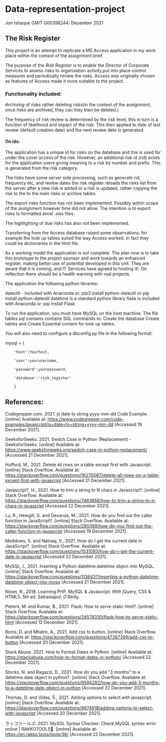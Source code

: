# Data-representation-project
Jon Ishaque GMIT  G00398244:
December 2021

## The Risk Register
This project is an attempt to replicate a MS Access application in my work place within the context of the assignment brief.

The purpose of the *Risk Register* is to enable the Director of Corporate Services to assess risks to organisation activity,put into place control measures and periodically review the risks. Access was originally chosen as features of Access made it more suitable to the project. 

### Functionality included:
*Archiving* of risks rather deleting risks(in the context of the assignment, once risks are archived, they can they then be deleted.)

The frequency of risk review is determined by the risk level, this in turn is a function of likelihood and impact of the risk. This then applied to date of last review (default creation date) and the next review date is generated

#### On ids:
The application has a unique id for risks on the database and this is used for under the cover access of the risk. However, an additional risk id (rid) exists for the application users giving meaning to a risk by number and prefix. This is generated from the risk category. 

The risks have some server side processing, such as generate rid, frequency etc, and review dates the risk register reloads the risks list from the server after a new risk is added or a risk is updated, rather copying the risk to the to the main risks or archive tables.

The export risks function has not been implemented. Possibly within scope of the assignment however time did not allow. The intention is to export risks to formatted excel .xlxs files.

The highlighting of due risks has also not been implemented.

Transferring from the Access database raised some observations, for example the look up tables suited the way Access worked. In fact they could be dictionaries in the html file.

As a working model the application is not complete. The plan now is to take this prototype to the project sponsor and work towards an enhanced register, making better use of potential developed in this unit. They are aware that it is coming, and IT Services have agreed to hosting it!. On reflection there should be a health warning with real projects. 

The application the following python libraries:

dateutil - included with Anaconda or:
pip3 install python-dateutil or pip install python-dateutil
datetime is a standard python library
flask is included with Anaconda or:
pip install Flask


To run the application, you must have MySQL on the host machine.
The file tables.sql contains contains SQL commands to:
Create the database
Create tables
and Create Essential content for look up tables.

You will also need to configure a dbconfig.py file
in the following format:

mysql = {
        
        'host':Yourhost,

        'user':yourusername,

        'password':yourpassword,

        'database':'risk_register'

        }



## References:

Codegrepper.com. 2021. js date to string yyyy-mm-dd Code Example. [online] Available at: <https://www.codegrepper.com/code-examples/javascript/js+date+to+string+yyyy-mm-dd> [Accessed 19 December 2021].

GeeksforGeeks. 2021. Switch Case in Python (Replacement) - GeeksforGeeks. [online] Available at: <https://www.geeksforgeeks.org/switch-case-in-python-replacement/> [Accessed 21 December 2021].

Hufford, M., 2021. Delete all rows on a table except first with Javascript. [online] Stack Overflow. Available at: <https://stackoverflow.com/questions/16270087/delete-all-rows-on-a-table-except-first-with-javascript> [Accessed 21 December 2021].

Javascript?, H., 2021. How to trim a string to N chars in Javascript?. [online] Stack Overflow. Available at: <https://stackoverflow.com/questions/7463658/how-to-trim-a-string-to-n-chars-in-javascript> [Accessed 22 December 2021].

Lu, R., Hewgill, G. and Desanze, M., 2021. How do you find out the caller function in JavaScript?. [online] Stack Overflow. Available at: <https://stackoverflow.com/questions/280389/how-do-you-find-out-the-caller-function-in-javascript> [Accessed 19 December 2021].

Meddows, S. and Natraaj, V., 2021. How do I get the current date in JavaScript?. [online] Stack Overflow. Available at: <https://stackoverflow.com/questions/1531093/how-do-i-get-the-current-date-in-javascript> [Accessed 22 December 2021].

MySQL, I., 2021. Inserting a Python datetime.datetime object into MySQL. [online] Stack Overflow. Available at: <https://stackoverflow.com/questions/1136437/inserting-a-python-datetime-datetime-object-into-mysq> [Accessed 21 December 2021].

Nixon, R., 2018. Learning PHP, MySQL & Javascript: With jQuery, CSS & HTML5. 5th ed. Sebastapol: O'Reilly.

Pieters, M. and Kumar, B., 2021. Flask: How to serve static html?. [online] Stack Overflow. Available at: <https://stackoverflow.com/questions/24578330/flask-how-to-serve-static-html> [Accessed 12 December 2021].

Roms, D. and Mhatre, A., 2021. Add css to button. [online] Stack Overflow. Available at: <https://stackoverflow.com/questions/47267399/add-css-to-button> [Accessed 20 December 2021].

Stack Abuse. 2021. How to Format Dates in Python. [online] Available at: <https://stackabuse.com/how-to-format-dates-in-python/> [Accessed 22 December 2021].

Stocks, N. and Ragazzi, D., 2021. How do you add "3 months" to a datetime.date object in python?. [online] Stack Overflow. Available at: <https://stackoverflow.com/questions/9594282/how-do-you-add-3-months-to-a-datetime-date-object-in-python> [Accessed 22 December 2021].

Thomas, D. and Vidas, Š., 2021. Adding options to select with javascript. [online] Stack Overflow. Available at: <https://stackoverflow.com/questions/8674618/adding-options-to-select-with-javascript> [Accessed 20 December 2021].

ラッコツールズ. 2021. MySQL Syntax Checker: Check MySQL syntax error online | RAKKOTOOLS🔧. [online] Available at: <https://en.rakko.tools/tools/36/> [Accessed 22 December 2021].